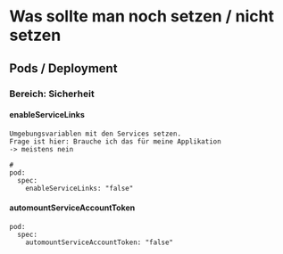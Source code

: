 # Was sollte man noch setzen / nicht setzen 

## Pods / Deployment 

### Bereich: Sicherheit

#### enableServiceLinks 

```
Umgebungsvariablen mit den Services setzen.
Frage ist hier: Brauche ich das für meine Applikation
-> meistens nein
```

```
#
pod:
  spec:
    enableServiceLinks: "false"
```

####  automountServiceAccountToken

```
pod:
  spec:
    automountServiceAccountToken: "false"
```
